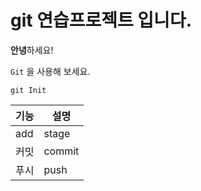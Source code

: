 # git 연습프로젝트 입니다.

**안녕**하세요!

`Git` 을 사용해 보세요.

~~~
git Init
~~~

|기능|설명|
|----|----|
|add|stage|
|커밋|commit|
|푸시|push|
